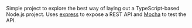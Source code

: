 Simple project to explore the best way of laying out a TypeScript-based Node.js project.  Uses [express](http://expressjs.com/) to expose a REST API and [Mocha](http://visionmedia.github.io/mocha) to test the API.
